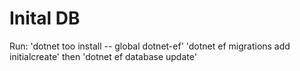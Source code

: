 ﻿# Inital DB
Run:
'dotnet too install -- global dotnet-ef'
'dotnet ef migrations add initialcreate'
then
'dotnet ef database update'
